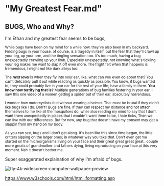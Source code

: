 # "My Greatest Fear.md"

## **BUGS**, Who and Why?

I'm Ethan and my greatest fear seems to be bugs,

<sub>While bugs have been on my mind for a while now, they've also been in my backyard. 
Finding bugs in your house, of course, is a tragedy in itself, but the fear that they'll crawl up your leg, up your arm, and the tingling sensation too.
It's too much, having a bug unexpectedly crawling up your limb. Especially unexpectedly, not knowing what's tickling your leg makes me want to slap it off even more.
The fright felt when that happens is tremendous, I might not like dark alleys too. <sub>
  
<sub>The ***next level*** is when they fly into your ear, like, what can you even do about that? You can't delicately pull it out while reacting as quickly as possible.
You know, if bugs wanted to, they could probably live in your ear for the rest of your life; have a family in there. **You know how terrifying that is?**
Multiple generations of bug families festering in your ear. I saw this one video of a women getting a spider out of their ear, absolutely horrendous.

<sub>I wonder how motorcyclists feel without wearing a helmet. That must be brutal if they didn't like bugs like I do. Don't? 
Bugs are fine. If they can respect my distance and not attach themselves to me like all the mosquitoes do, while also reading my mind to say that I don't want them unexpectedly in places that I wouldn't want them to be, I hate ticks, Then we can live with our differences. But for now, any bug that doesn't have my consent may get a slappin from my hand on my body.<sub>

<sub>As you can see, bugs and I don't get along. It's been like this since time began, the little critters sipping on the larger ones; in whatever way you take that.
Don't even get me started on the microorganisms living on your face and their great great great great.. couple more greats of grandmother and fathers dying, living
reproducing on your face at this very moment. Nah it doesn't bother me.<sub>

Super exaggerated explaination of why I'm afraid of bugs. 

  ![fly-4k-widescreen-computer-wallpaper-preview](https://user-images.githubusercontent.com/126000326/223770162-3887b592-3d5a-4caf-b55b-8ee4624b455b.jpg)

  https://www.w3schools.com/html/html_formatting.asp
